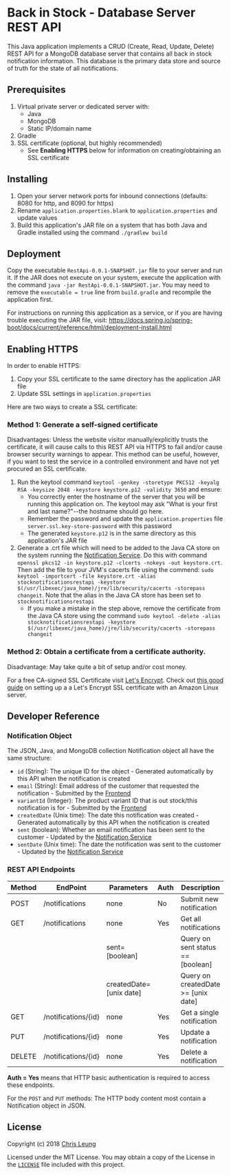 # Back in Stock - Database Server REST API

This Java application implements a CRUD (Create, Read, Update, Delete) REST API for a MongoDB database server that contains all back in stock notification information. This database is the primary data store and source of truth for the state of all notifications.

## Prerequisites

1. Virtual private server or dedicated server with:
    * Java
    * MongoDB
    * Static IP/domain name
2. Gradle
3. SSL certificate (optional, but highly recommended)
    * See **Enabling HTTPS** below for information on creating/obtaining an SSL certificate

## Installing

1. Open your server network ports for inbound connections (defaults: 8080 for http, and 8090 for https)
2. Rename `application.properties.blank` to `application.properties` and update values
3. Build this application's JAR file on a system that has both Java and Gradle installed using the command `./gradlew build`

## Deployment

Copy the executable `RestApi-0.0.1-SNAPSHOT.jar` file to your server and run it. If the JAR does not execute on your system, execute the application with the command `java -jar RestApi-0.0.1-SNAPSHOT.jar`. You may need to remove the `executable = true` line from `build.gradle` and recompile the application first.

For instructions on running this application as a service, or if you are having trouble executing the JAR file, visit: https://docs.spring.io/spring-boot/docs/current/reference/html/deployment-install.html

## Enabling HTTPS

In order to enable HTTPS:
1. Copy your SSL certificate to the same directory has the application JAR file
2. Update SSL settings in `application.properties`

Here are two ways to create a SSL certificate:

### Method 1: Generate a self-signed certificate

Disadvantages: Unless the website visitor manually/explicitly trusts the certificate, it will cause calls to this REST API via HTTPS to fail and/or cause browser security warnings to appear. This method can be useful, however, if you want to test the service in a controlled environment and have not yet procured an SSL certificate.

1. Run the keytool command `keytool -genkey -storetype PKCS12 -keyalg RSA -keysize 2048 -keystore keystore.p12 -validity 3650` and ensure:
    * You correctly enter the hostname of the server that you will be running this application on. The keytool may ask "What is your first and last name?"--the hostname should go here.
    * Remember the password and update the `application.properties` file `server.ssl.key-store-password` with this password
    * The generated `keystore.p12` is in the same directory as this application's JAR file
2. Generate a .crt file which will need to be added to the Java CA store on the system running the [Notification Service](../NotificationService). Do this with command `openssl pkcs12 -in keystore.p12 -clcerts -nokeys -out keystore.crt`. Then add the file to your JVM's cacerts file using the commend: `sudo keytool -importcert -file keystore.crt -alias stocknotificationsrestapi -keystore $(/usr/libexec/java_home)/jre/lib/security/cacerts -storepass changeit`. Note that the alias in the Java CA store has been set to `stocknotificationsrestapi`
    * If you make a mistake in the step above, remove the certificate from the Java CA store using the command `sudo keytool -delete -alias stocknotificationsrestapi -keystore $(/usr/libexec/java_home)/jre/lib/security/cacerts -storepass changeit`

### Method 2: Obtain a certificate from a certificate authority.

Disadvantage: May take quite a bit of setup and/or cost money.

For a free CA-signed SSL Certificate visit [Let's Encrypt](https://letsencrypt.org). Check out [this good guide](https://coderwall.com/p/e7gzbq/https-with-certbot-for-nginx-on-amazon-linux) on setting up a a Let's Encrypt SSL certificate with an Amazon Linux server.

## Developer Reference

### Notification Object

The JSON, Java, and MongoDB collection Notification object all have the same structure:

* `id` (String): The unique ID for the object - Generated automatically by this API when the notification is created
* `email` (String): Email address of the customer that requested the notification - Submitted by the [Frontend](../FrontEnd)
* `variantId` (Integer): The product variant ID that is out stock/this notification is for - Submitted by the [Frontend](../FrontEnd)
* `createdDate` (Unix time): The date this notification was created - Generated automatically by this API when the notification is created
* `sent` (boolean): Whether an email notification has been sent to the customer - Updated by the [Notification Service](../NotificationService)
* `sentDate` (Unix time): The date the notification was sent to the customer - Updated by the [Notification Service](../NotificationService)

### REST API Endpoints

| Method | EndPoint            | Parameters              | Auth | Description                         |
|--------|---------------------|-------------------------|------|-------------------------------------|
| POST   | /notifications      | none                    | No   | Submit new notification             |
| GET    | /notifications      | none                    | Yes  | Get all notifications               |
|        |                     | sent=[boolean]          |      | Query on sent status == [boolean]   |
|        |                     | createdDate=[unix date] |      | Query on createdDate >= [unix date] |
| GET    | /notifications/{id} | none                    | Yes  | Get a single notification           |
| PUT    | /notifications/{id} | none                    | Yes  | Update a notification               |
| DELETE | /notifications/{id} | none                    | Yes  | Delete a notification               |

**Auth = Yes** means that HTTP basic authentication is required to access these endpoints.

For the `POST` and `PUT` methods: The HTTP body content most contain a Notification object in JSON.

## License

Copyright (c) 2018 [Chris Leung](https://github.com/chrislzm)

Licensed under the MIT License. You may obtain a copy of the License in the [`LICENSE`](LICENSE) file included with this project.
